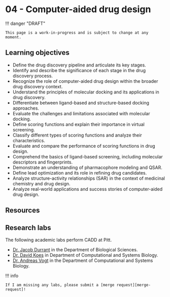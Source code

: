 # 04 - Computer-aided drug design

!!! danger "DRAFT"

    This page is a work-in-progress and is subject to change at any moment.

## Learning objectives

-   Define the drug discovery pipeline and articulate its key stages.
-   Identify and describe the significance of each stage in the drug discovery process.
-   Recognize the role of computer-aided drug design within the broader drug discovery context.
-   Understand the principles of molecular docking and its applications in drug discovery.
-   Differentiate between ligand-based and structure-based docking approaches.
-   Evaluate the challenges and limitations associated with molecular docking.
-   Define scoring functions and explain their importance in virtual screening.
-   Classify different types of scoring functions and analyze their characteristics.
-   Evaluate and compare the performance of scoring functions in drug design.
-   Comprehend the basics of ligand-based screening, including molecular descriptors and fingerprints.
-   Demonstrate an understanding of pharmacophore modeling and QSAR.
-   Define lead optimization and its role in refining drug candidates.
-   Analyze structure-activity relationships (SAR) in the context of medicinal chemistry and drug design.
-   Analyze real-world applications and success stories of computer-aided drug design.

## Resources

## Research labs

The following academic labs perform CADD at Pitt.

-   [Dr. Jacob Durrant](https://www.biology.pitt.edu/person/jacob-durrant) in the Department of Biological Sciences.
-   [Dr. David Koes](https://www.csb.pitt.edu/people/faculty/david-koes/) in Department of Computational and Systems Biology.
-   [Dr. Andreas Vogt](https://upddi.pitt.edu/employees/andreas-vogt-phd/) in the Department of Computational and Systems Biology.

!!! info

    If I am missing any labs, please submit a [merge request][merge-request]!

<!-- LINKS -->

[merge-request]: https://gitlab.com/oasci/courses/pitt/biosc1540-2024s/-/merge_requests

